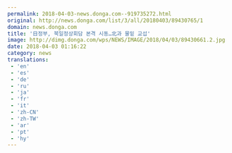 ```yaml
---
permalink: 2018-04-03-news.donga.com--919735272.html
original: http://news.donga.com/list/3/all/20180403/89430765/1
domain: news.donga.com
title: '日정부, 북일정상회담 본격 시동…北과 물밑 교섭'
image: http://dimg.donga.com/wps/NEWS/IMAGE/2018/04/03/89430661.2.jpg
date: 2018-04-03 01:16:22
category: news
translations: 
 - 'en'
 - 'es'
 - 'de'
 - 'ru'
 - 'ja'
 - 'fr'
 - 'it'
 - 'zh-CN'
 - 'zh-TW'
 - 'ar'
 - 'pt'
 - 'hy'
---
```


